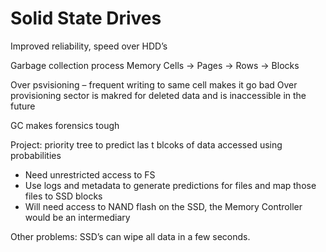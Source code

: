 # Solid State Drives
Improved reliability, speed over HDD’s

Garbage collection process
Memory Cells -> Pages -> Rows -> Blocks

Over psvisioning – frequent writing to same cell makes it go bad
Over provisioning sector is makred for deleted data and is inaccessible in the future

GC makes forensics tough

Project: priority tree to predict las t blcoks of data accessed using probabilities
-	Need unrestricted access to FS
-	Use logs and metadata to generate predictions for files and map those files to SSD blocks
-	Will need access to NAND flash on the SSD, the Memory Controller would be an intermediary

Other problems: SSD’s can wipe all data in a few seconds. 
